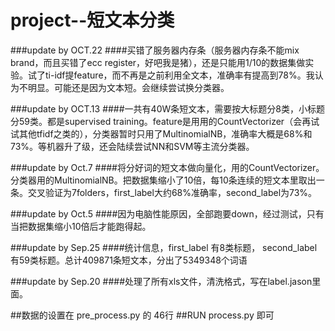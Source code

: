 # project--短文本分类
###update by OCT.22
####买错了服务器内存条（服务器内存条不能mix brand，而且买错了ecc register，好吧我是猪），还是只能用1/10的数据集做实验。试了ti-idf提feature，而不再是之前利用全文本，准确率有提高到78%。我认为不明显。可能还是因为文本短。会继续尝试换分类器。



###update by OCT.13 
####一共有40W条短文本，需要按大标题分8类，小标题分59类。都是supervised training。feature是用用的CountVectorizer（会再试试其他tfidf之类的），分类器暂时只用了MultinomialNB，准确率大概是68%和73%。等机器升了级，还会陆续尝试NN和SVM等主流分类器。


###update by Oct.7
####将分好词的短文本做向量化，用的CountVectorizer。分类器用的MultinomialNB。把数据集缩小了10倍，每10条连续的短文本里取出一条。交叉验证为7folders，first_label大约68%准确率，second_label为73%。


###update by Oct.5
####因为电脑性能原因，全部跑要down，经过测试，只有当把数据集缩小10倍后才能跑得起。

###update by Sep.25
####统计信息，first_label 有8类标题， second_label有59类标题。总计409871条短文本，分出了5349348个词语


###update by Sep.20
####处理了所有xls文件，清洗格式，写在label.jason里面。 

##数据的设置在 pre_process.py 的 46行
##RUN process.py 即可
